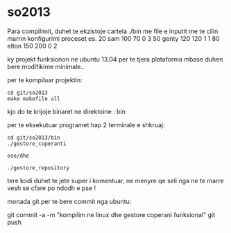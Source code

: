 so2013
======
Para compilimit, duhet te ekzistoje cartela ./bin me file e inputit me te cilin marrin konfigurimi proceset
es.
    20 sam 100 70 0 3
    50 genty 120 120 1 1
    80 elton 150 200 0 2

ky projekt funksionon ne ubuntu 13.04 per te tjera plataforma mbase duhen bere modifikime minimale..

per te kompiluar projektin:

	cd git/so2013
	make makefile all

kjo do te krijoje binaret ne direktoine : bin

per te eksekutuar programet hap 2 terminale e shkruaj:

	cd git/so2013/bin
	./gestore_coperanti

	ose/dhe

	./gestore_repository

tere kodi duhet te jete super i komentuar, ne menyre qe seli nga ne te marre vesh se cfare po ndodh e pse !


monada git per te bere commit nga ubuntu:

git commit -a -m "kompilim ne linux dhe gestore coperani funksional"
git push



